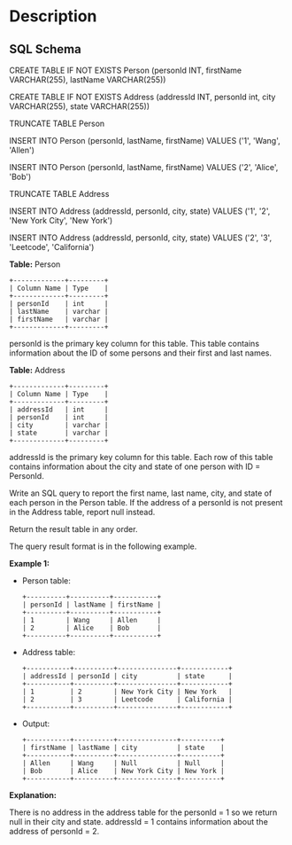# Description

## SQL Schema
CREATE TABLE IF NOT EXISTS Person (personId INT, firstName VARCHAR(255), lastName VARCHAR(255))

CREATE TABLE IF NOT EXISTS Address (addressId INT, personId int, city VARCHAR(255), state VARCHAR(255))

TRUNCATE TABLE Person

INSERT INTO Person (personId, lastName, firstName) VALUES ('1', 'Wang', 'Allen')

INSERT INTO Person (personId, lastName, firstName) VALUES ('2', 'Alice', 'Bob')

TRUNCATE TABLE Address

INSERT INTO Address (addressId, personId, city, state) VALUES ('1', '2', 'New York City', 'New York')

INSERT INTO Address (addressId, personId, city, state) VALUES ('2', '3', 'Leetcode', 'California')

**Table:** Person
```
+-------------+---------+
| Column Name | Type    |
+-------------+---------+
| personId    | int     |
| lastName    | varchar |
| firstName   | varchar |
+-------------+---------+
```
personId is the primary key column for this table.
This table contains information about the ID of some persons and their first and last names.

**Table:** Address
```
+-------------+---------+
| Column Name | Type    |
+-------------+---------+
| addressId   | int     |
| personId    | int     |
| city        | varchar |
| state       | varchar |
+-------------+---------+
```
addressId is the primary key column for this table.
Each row of this table contains information about the city and state of one person with ID = PersonId.


Write an SQL query to report the first name, last name, city, and state of each person in the Person table. If the address of a personId is not present in the Address table, report null instead.

Return the result table in any order.

The query result format is in the following example.

**Example 1:**
- Person table:
    ```
  +----------+----------+-----------+
  | personId | lastName | firstName |
  +----------+----------+-----------+
  | 1        | Wang     | Allen     |
  | 2        | Alice    | Bob       |
  +----------+----------+-----------+
    ```
    
- Address table:
    ```
  +-----------+----------+---------------+------------+
  | addressId | personId | city          | state      |
  +-----------+----------+---------------+------------+
  | 1         | 2        | New York City | New York   |
  | 2         | 3        | Leetcode      | California |
  +-----------+----------+---------------+------------+
    ```
    
- Output:
    ```
  +-----------+----------+---------------+----------+
  | firstName | lastName | city          | state    |
  +-----------+----------+---------------+----------+
  | Allen     | Wang     | Null          | Null     |
  | Bob       | Alice    | New York City | New York |
  +-----------+----------+---------------+----------+
    ```
**Explanation:**

There is no address in the address table for the personId = 1 so we return null in their city and state.
addressId = 1 contains information about the address of personId = 2.